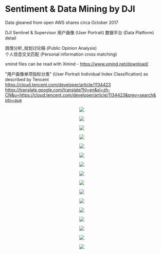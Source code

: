 # Sentiment & Data Mining by DJI

Data gleaned from open AWS shares circa October 2017

DJI Sentinel & Supervisor 用户画像 (User Portrait) 数据平台 (Data Platform) detail<br>

舆情分析_规划讨论稿 (Public Opinion Analysis)<br>
个人信息交叉匹配 (Personal information cross matching)<br>

xmind files can be read with Xmind - https://www.xmind.net/download/

"用户画像单项指标分类" (User Portrait Individual Index Classification)  as described by Tencent<br> 
https://cloud.tencent.com/developer/article/1134423<br>
https://translate.google.com/translate?hl=en&sl=zh-CN&u=https://cloud.tencent.com/developer/article/1134423&prev=search&pto=aue

<p align="center">
  <img src="https://github.com/MAVProxyUser/UserPortrait/blob/master/pics/YOU.png">
</p>
<p align="center">
  <img src="https://github.com/MAVProxyUser/UserPortrait/blob/master/pics/datacollection.png">
</p>
<p align="center">
  <img src="https://github.com/MAVProxyUser/UserPortrait/blob/master/pics/userportrait.png">
</p>
<p align="center">
  <img src="https://github.com/MAVProxyUser/UserPortrait/blob/master/pics/earlydays.png">
</p>
<p align="center">
  <img src="https://github.com/MAVProxyUser/UserPortrait/blob/master/pics/earlydays_cn.png">
</p>
<p align="center">
  <img src="https://github.com/MAVProxyUser/UserPortrait/blob/master/pics/consumers.png">
</p>
<p align="center">
  <img src="https://github.com/MAVProxyUser/UserPortrait/blob/master/pics/consumers_cn.png">
</p>
<p align="center">
  <img src="https://github.com/MAVProxyUser/UserPortrait/blob/master/pics/logsearch.png">
</p>
<p align="center">
  <img src="https://github.com/MAVProxyUser/UserPortrait/blob/master/pics/heatmap.png">
</p>
<p align="center">
  <img src="https://github.com/MAVProxyUser/UserPortrait/blob/master/pics/dailyflightstats.png">
</p>
<p align="center">
  <img src="https://github.com/MAVProxyUser/UserPortrait/blob/master/pics/ministry_of_information_security.png">
</p>
<p align="center">
  <img src="https://github.com/MAVProxyUser/UserPortrait/blob/master/pics/ministry_of_information_security_cn.png">
</p>
<p align="center">
  <img src="https://github.com/MAVProxyUser/UserPortrait/blob/master/pics/machinelearning.png">
</p>
<p align="center">
  <img src="https://github.com/MAVProxyUser/UserPortrait/blob/master/pics/machinelearning_cn.png">
</p>
<p align="center">
  <img src="https://github.com/MAVProxyUser/UserPortrait/blob/master/pics/breakuserbox.png">
</p>
<p align="center">
  <img src="https://github.com/MAVProxyUser/UserPortrait/blob/master/pics/breakuserbox_cn.png">
</p>


